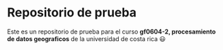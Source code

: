 # Repositorio de prueba
Este es un repositorio de prueba para el curso **gf0604-2, procesamiento de datos geograficos** de la universidad de costa rica
:smiley:
